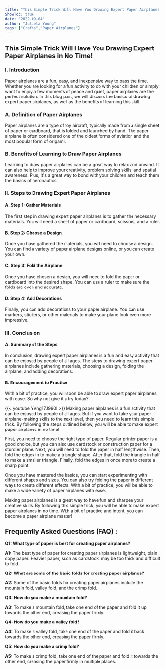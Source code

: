 ```yaml
---
title: "This Simple Trick Will Have You Drawing Expert Paper Airplanes in No Time!"
ShowToc: true 
date: "2022-09-04"
author: "Julieta Young" 
tags: ["Crafts","Paper Airplanes"]
---
```

<h2>This Simple Trick Will Have You Drawing Expert Paper Airplanes in No Time!</h2>

<h3>I. Introduction</h3>
Paper airplanes are a fun, easy, and inexpensive way to pass the time. Whether you are looking for a fun activity to do with your children or simply want to enjoy a few moments of peace and quiet, paper airplanes are the perfect solution. In this blog post, we will discuss the basics of drawing expert paper airplanes, as well as the benefits of learning this skill. 

<h3>A. Definition of Paper Airplanes</h3>
Paper airplanes are a type of toy aircraft, typically made from a single sheet of paper or cardboard, that is folded and launched by hand. The paper airplane is often considered one of the oldest forms of aviation and the most popular form of origami. 

<h3>B. Benefits of Learning to Draw Paper Airplanes</h3>
Learning to draw paper airplanes can be a great way to relax and unwind. It can also help to improve your creativity, problem solving skills, and spatial awareness. Plus, it's a great way to bond with your children and teach them the basics of aeronautics. 

<h3>II. Steps to Drawing Expert Paper Airplanes</h3>

<h4>A. Step 1: Gather Materials</h4>
The first step in drawing expert paper airplanes is to gather the necessary materials. You will need a sheet of paper or cardboard, scissors, and a ruler. 

<h4>B. Step 2: Choose a Design</h4>
Once you have gathered the materials, you will need to choose a design. You can find a variety of paper airplane designs online, or you can create your own. 

<h4>C. Step 3: Fold the Airplane</h4>
Once you have chosen a design, you will need to fold the paper or cardboard into the desired shape. You can use a ruler to make sure the folds are even and accurate. 

<h4>D. Step 4: Add Decorations</h4>
Finally, you can add decorations to your paper airplane. You can use markers, stickers, or other materials to make your plane look even more impressive. 

<h3>III. Conclusion</h3>

<h4>A. Summary of the Steps</h4>
In conclusion, drawing expert paper airplanes is a fun and easy activity that can be enjoyed by people of all ages. The steps to drawing expert paper airplanes include gathering materials, choosing a design, folding the airplane, and adding decorations. 

<h4>B. Encouragement to Practice</h4>
With a bit of practice, you will soon be able to draw expert paper airplanes with ease. So why not give it a try today?

{{< youtube YVng17J990I >}} 
Making paper airplanes is a fun activity that can be enjoyed by people of all ages. But if you want to take your paper airplane-making skills to the next level, then you need to learn this simple trick. By following the steps outlined below, you will be able to make expert paper airplanes in no time! 

First, you need to choose the right type of paper. Regular printer paper is a good choice, but you can also use cardstock or construction paper for a sturdier plane. Next, you will need to fold the paper in half lengthwise. Then, fold the edges in to make a triangle shape. After that, fold the triangle in half to make a smaller triangle. Finally, fold the edges in once more to create a sharp point.

Once you have mastered the basics, you can start experimenting with different shapes and sizes. You can also try folding the paper in different ways to create different effects. With a bit of practice, you will be able to make a wide variety of paper airplanes with ease.

Making paper airplanes is a great way to have fun and sharpen your creative skills. By following this simple trick, you will be able to make expert paper airplanes in no time. With a bit of practice and intent, you can become a paper airplane master!

## Frequently Asked Questions (FAQ) :
**Q1: What type of paper is best for creating paper airplanes?**

**A1:** The best type of paper for creating paper airplanes is lightweight, plain copy paper. Heavier paper, such as cardstock, may be too thick and difficult to fold.

**Q2: What are some of the basic folds for creating paper airplanes?**

**A2:** Some of the basic folds for creating paper airplanes include the mountain fold, valley fold, and the crimp fold.

**Q3: How do you make a mountain fold?**

**A3:** To make a mountain fold, take one end of the paper and fold it up towards the other end, creasing the paper firmly.

**Q4: How do you make a valley fold?**

**A4:** To make a valley fold, take one end of the paper and fold it back towards the other end, creasing the paper firmly.

**Q5: How do you make a crimp fold?**

**A5:** To make a crimp fold, take one end of the paper and fold it towards the other end, creasing the paper firmly in multiple places.





